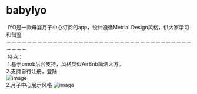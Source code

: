 # babyIyo
  IYO是一款母婴月子中心订阅的app，设计遵循Metrial Design风格，供大家学习和借鉴</br>
－－－－－－－－－－－－－－－－－－－－－－－－－－－－－－－－－－－－－－－－  </br>
  特点：</br>
  1.基于bmob后台支持，风格类似AirBnb简洁大方。</br>
  2.支持自行注册，登陆</br>
     ![image](https://github.com/SUNJUNYIN/babyIyo/blob/master/app/src/main/assets/63538C226BA6D4A7C153A8CD38B63260.gif)</br>
  2.月子中心展示风格
     ![image](  https://github.com/SUNJUNYIN/babyIyo/blob/master/app/src/main/assets/6395E87A38C48AFFAFDF70021FCF10D5.gif
)</br>

  
